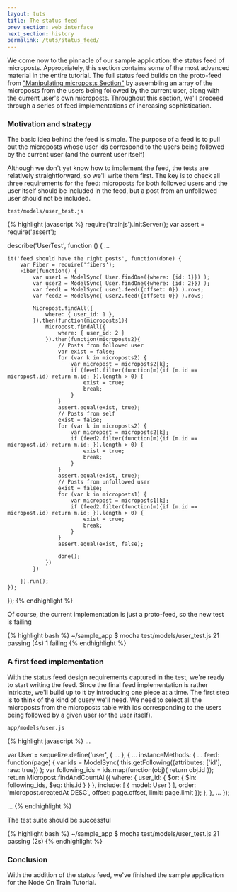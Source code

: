 ```yaml
---
layout: tuts
title: The status feed
prev_section: web_interface
next_section: history
permalink: /tuts/status_feed/
---
```


We come now to the pinnacle of our sample application: the status feed of microposts. Appropriately, this section contains some of the most advanced material in the entire tutorial. The full status feed builds on the proto-feed from ["Manipulating microposts Section"](https://nodeontrain.xyz/tuts/manipulating_microposts/#a-proto-feed) by assembling an array of the microposts from the users being followed by the current user, along with the current user's own microposts. Throughout this section, we'll proceed through a series of feed implementations of increasing sophistication.

### Motivation and strategy

The basic idea behind the feed is simple. The purpose of a feed is to pull out the microposts whose user ids correspond to the users being followed by the current user (and the current user itself)

Although we don't yet know how to implement the feed, the tests are relatively straightforward, so we'll write them first. The key is to check all three requirements for the feed: microposts for both followed users and the user itself should be included in the feed, but a post from an unfollowed user should not be included.

`test/models/user_test.js`

{% highlight javascript %}
require('trainjs').initServer();
var assert = require('assert');

describe('UserTest', function () {
	...

	it('feed should have the right posts', function(done) {
		var Fiber = require('fibers');
		Fiber(function() {
			var user1 = ModelSync( User.findOne({where: {id: 1}}) );
			var user2 = ModelSync( User.findOne({where: {id: 2}}) );
			var feed1 = ModelSync( user1.feed({offset: 0}) ).rows;
			var feed2 = ModelSync( user2.feed({offset: 0}) ).rows;

			Micropost.findAll({
				where: { user_id: 1 },
			}).then(function(microposts1){
				Micropost.findAll({
					where: { user_id: 2 }
				}).then(function(microposts2){
					// Posts from followed user
					var exist = false;
					for (var k in microposts2) {
						var micropost = microposts2[k];
						if (feed1.filter(function(m){if (m.id == micropost.id) return m.id; }).length > 0) {
							exist = true;
							break;
						}
					}
					assert.equal(exist, true);
					// Posts from self
					exist = false;
					for (var k in microposts2) {
						var micropost = microposts2[k];
						if (feed2.filter(function(m){if (m.id == micropost.id) return m.id; }).length > 0) {
							exist = true;
							break;
						}
					}
					assert.equal(exist, true);
					// Posts from unfollowed user
					exist = false;
					for (var k in microposts1) {
						var micropost = microposts1[k];
						if (feed2.filter(function(m){if (m.id == micropost.id) return m.id; }).length > 0) {
							exist = true;
							break;
						}
					}
					assert.equal(exist, false);

					done();
				})
			})

		}).run();
	});

});
{% endhighlight %}

Of course, the current implementation is just a proto-feed, so the new test is failing

{% highlight bash %}
~/sample_app $ mocha test/models/user_test.js
  21 passing (4s)
   1 failing
{% endhighlight %}


### A first feed implementation

With the status feed design requirements captured in the test, we're ready to start writing the feed. Since the final feed implementation is rather intricate, we'll build up to it by introducing one piece at a time. The first step is to think of the kind of query we'll need. We need to select all the microposts from the microposts table with ids corresponding to the users being followed by a given user (or the user itself).

`app/models/user.js`

{% highlight javascript %}
...

var User = sequelize.define('user', {
	...
}, {
	...
	instanceMethods: {
		...
		feed: function(page) {
			var ids = ModelSync( this.getFollowing({attributes: ['id'], raw: true}) );
			var following_ids = ids.map(function(obj){ return obj.id });
			return Micropost.findAndCountAll({
				where: {
					user_id: {
						$or: {
							$in: following_ids,
							$eq: this.id
						}
					}
				},
				include: [ { model: User } ],
				order: 'micropost.createdAt DESC',
				offset: page.offset,
				limit: page.limit
			});
		},
	},
	...
});

...
{% endhighlight %}

The test suite should be successful

{% highlight bash %}
~/sample_app $ mocha test/models/user_test.js
  21 passing (2s)
{% endhighlight %}


### Conclusion

With the addition of the status feed, we've finished the sample application for the Node On Train Tutorial.